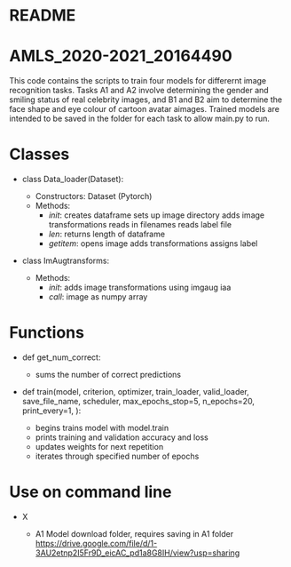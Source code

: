 # README
# AMLS_2020-2021_20164490
This code contains the scripts to train four models for differernt image recognition tasks. Tasks A1 and A2 involve determining the gender and smiling status of real celebrity images, and B1 and B2 aim to determine the face shape and eye colour of cartoon avatar aimages. Trained models are intended to be saved in the folder for each task to allow main.py to run.

# Classes

- class Data_loader(Dataset):
    - Constructors: Dataset (Pytorch)
    - Methods:
        - _init_:
        creates dataframe
        sets up image directory
        adds image transformations
        reads in filenames
        reads label file
        - _len_:
        returns length of dataframe
        - _getitem_:
        opens image
        adds transformations
        assigns label
        
- class ImAugtransforms:
    - Methods:
        - _init_:
        adds image transformations using imgaug iaa 
        - _call_:
        image as numpy array
        
        
# Functions 

- def get_num_correct:
    - sums the number of correct predictions
    
- def train(model,
          criterion,
          optimizer,
          train_loader,
          valid_loader,
          save_file_name,
          scheduler,
          max_epochs_stop=5,
          n_epochs=20,
          print_every=1,
          ):
    - begins trains model with model.train
    - prints training and validation accuracy and loss
    - updates weights for next repetition
    - iterates through specified number of epochs


# Use on command line

- X
    
    - A1 Model download folder, requires saving in A1 folder
    https://drive.google.com/file/d/1-3AU2etnp2I5Fr9D_eicAC_pd1a8G8IH/view?usp=sharing
    
